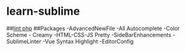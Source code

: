 # learn-sublime
##[lint php](https://www.yourwebhoster.eu/en/2015/10/26/install-sublimelinter-php-on-windows/)
##Packages
-AdvancedNewFile
-All Autocomplete
-Color Scheme - Creamy
-HTML-CSS-JS Pretty
-SideBarEnhancements
-SublimeLinter
-Vue Syntax Highlight
-EditorConfig
